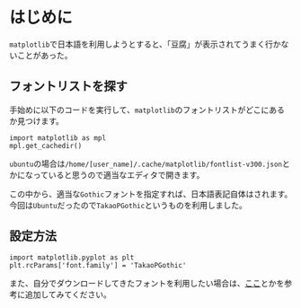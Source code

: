 
# はじめに

`matplotlib`で日本語を利用しようとすると、「豆腐」が表示されてうまく行かないことがあった。

## フォントリストを探す

手始めに以下のコードを実行して、`matplotlib`のフォントリストがどこにあるか見つけます。

```
import matplotlib as mpl
mpl.get_cachedir()
```

`ubuntu`の場合は`/home/[user_name]/.cache/matplotlib/fontlist-v300.json`とかになっていると思うので適当なエディタで開きます。

この中から、適当な`Gothic`フォントを指定すれば、日本語表記自体はされます。
今回は`Ubuntu`だったので`TakaoPGothic`というものを利用しました。

## 設定方法

```
import matplotlib.pyplot as plt
plt.rcParams['font.family'] = 'TakaoPGothic'
```


また、自分でダウンロードしてきたフォントを利用したい場合は、[ここ](https://qiita.com/hatunina/items/a77128c7f50b19ad2c51)とかを参考に追加してみてください。
